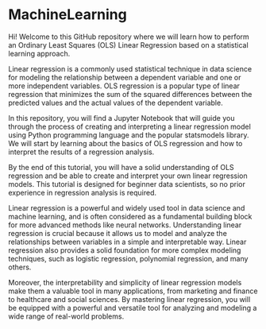 # MachineLearning

Hi! Welcome to this GitHub repository where we will learn how to perform an Ordinary Least Squares (OLS) Linear Regression based on a statistical learning approach.

Linear regression is a commonly used statistical technique in data science for modeling the relationship between a dependent variable and one or more independent variables. OLS regression is a popular type of linear regression that minimizes the sum of the squared differences between the predicted values and the actual values of the dependent variable.

In this repository, you will find a Jupyter Notebook that will guide you through the process of creating and interpreting a linear regression model using Python programming language and the popular statsmodels library. We will start by learning about the basics of OLS regression and how to interpret the results of a regression analysis.

By the end of this tutorial, you will have a solid understanding of OLS regression and be able to create and interpret your own linear regression models. This tutorial is designed for beginner data scientists, so no prior experience in regression analysis is required.

Linear regression is a powerful and widely used tool in data science and machine learning, and is often considered as a fundamental building block for more advanced methods like neural networks. Understanding linear regression is crucial because it allows us to model and analyze the relationships between variables in a simple and interpretable way. Linear regression also provides a solid foundation for more complex modeling techniques, such as logistic regression, polynomial regression, and many others.

Moreover, the interpretability and simplicity of linear regression models make them a valuable tool in many applications, from marketing and finance to healthcare and social sciences. By mastering linear regression, you will be equipped with a powerful and versatile tool for analyzing and modeling a wide range of real-world problems.